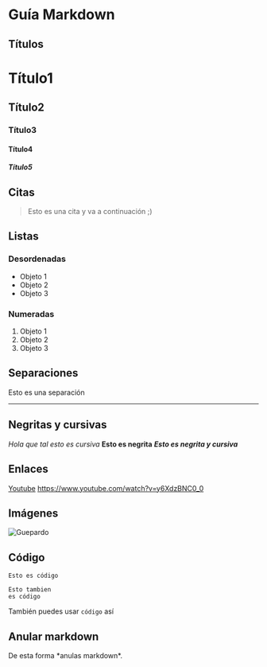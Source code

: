 # Guía Markdown

## Títulos
# Título1
## Título2
### Título3
#### Título4
##### Título5

## Citas
> Esto es una cita y va a continuación ;)

## Listas
###  Desordenadas
- Objeto 1
- Objeto 2
- Objeto 3

### Numeradas
1. Objeto 1
2. Objeto 2
3. Objeto 3

## Separaciones 
Esto es una separación

___

## Negritas y cursivas

*Hola que tal esto es cursiva*
**Esto es negrita**
***Esto es negrita y cursiva***

## Enlaces

[Youtube](https://www.youtube.com/watch?v=y6XdzBNC0_0)
<https://www.youtube.com/watch?v=y6XdzBNC0_0>

## Imágenes

![Guepardo](https://upload.wikimedia.org/wikipedia/commons/0/09/TheCheethcat.jpg)

## Código

    Esto es código 
~~~
Esto tambien
es código
~~~
También puedes usar `código` así

## Anular markdown 

De esta forma \*anulas markdown*.
